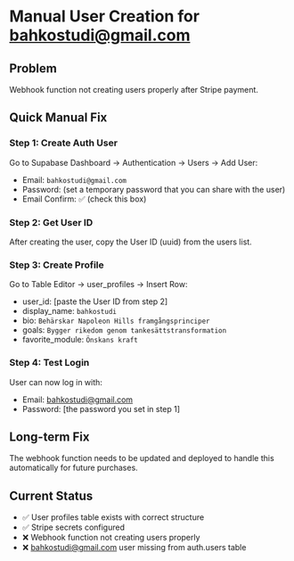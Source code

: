 # Manual User Creation for bahkostudi@gmail.com

## Problem
Webhook function not creating users properly after Stripe payment.

## Quick Manual Fix

### Step 1: Create Auth User
Go to Supabase Dashboard → Authentication → Users → Add User:
- Email: `bahkostudi@gmail.com` 
- Password: (set a temporary password that you can share with the user)
- Email Confirm: ✅ (check this box)

### Step 2: Get User ID
After creating the user, copy the User ID (uuid) from the users list.

### Step 3: Create Profile
Go to Table Editor → user_profiles → Insert Row:
- user_id: [paste the User ID from step 2]
- display_name: `bahkostudi`
- bio: `Behärskar Napoleon Hills framgångsprinciper`
- goals: `Bygger rikedom genom tankesättstransformation`
- favorite_module: `Önskans kraft`

### Step 4: Test Login
User can now log in with:
- Email: bahkostudi@gmail.com
- Password: [the password you set in step 1]

## Long-term Fix
The webhook function needs to be updated and deployed to handle this automatically for future purchases.

## Current Status
- ✅ User profiles table exists with correct structure
- ✅ Stripe secrets configured
- ❌ Webhook function not creating users properly
- ❌ bahkostudi@gmail.com user missing from auth.users table